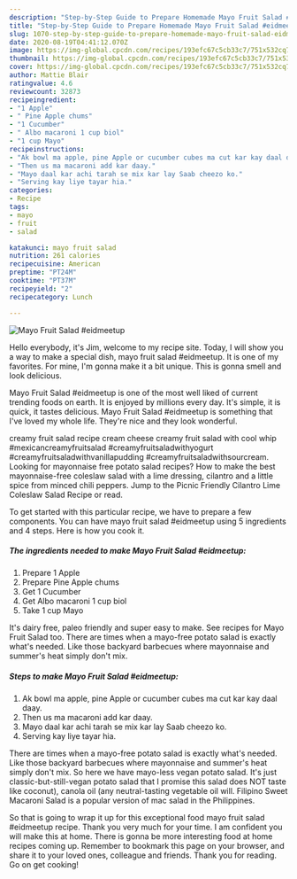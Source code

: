 ```yaml
---
description: "Step-by-Step Guide to Prepare Homemade Mayo Fruit Salad #eidmeetup"
title: "Step-by-Step Guide to Prepare Homemade Mayo Fruit Salad #eidmeetup"
slug: 1070-step-by-step-guide-to-prepare-homemade-mayo-fruit-salad-eidmeetup
date: 2020-08-19T04:41:12.070Z
image: https://img-global.cpcdn.com/recipes/193efc67c5cb33c7/751x532cq70/mayo-fruit-salad-eidmeetup-recipe-main-photo.jpg
thumbnail: https://img-global.cpcdn.com/recipes/193efc67c5cb33c7/751x532cq70/mayo-fruit-salad-eidmeetup-recipe-main-photo.jpg
cover: https://img-global.cpcdn.com/recipes/193efc67c5cb33c7/751x532cq70/mayo-fruit-salad-eidmeetup-recipe-main-photo.jpg
author: Mattie Blair
ratingvalue: 4.6
reviewcount: 32873
recipeingredient:
- "1 Apple"
- " Pine Apple chums"
- "1 Cucumber"
- " Albo macaroni 1 cup biol"
- "1 cup Mayo"
recipeinstructions:
- "Ak bowl ma apple, pine Apple or cucumber cubes ma cut kar kay daal daay."
- "Then us ma macaroni add kar daay."
- "Mayo daal kar achi tarah se mix kar lay Saab cheezo ko."
- "Serving kay liye tayar hia."
categories:
- Recipe
tags:
- mayo
- fruit
- salad

katakunci: mayo fruit salad 
nutrition: 261 calories
recipecuisine: American
preptime: "PT24M"
cooktime: "PT37M"
recipeyield: "2"
recipecategory: Lunch

---
```



![Mayo Fruit Salad #eidmeetup](https://img-global.cpcdn.com/recipes/193efc67c5cb33c7/751x532cq70/mayo-fruit-salad-eidmeetup-recipe-main-photo.jpg)

Hello everybody, it's Jim, welcome to my recipe site. Today, I will show you a way to make a special dish, mayo fruit salad #eidmeetup. It is one of my favorites. For mine, I'm gonna make it a bit unique. This is gonna smell and look delicious.

Mayo Fruit Salad #eidmeetup is one of the most well liked of current trending foods on earth. It is enjoyed by millions every day. It's simple, it is quick, it tastes delicious. Mayo Fruit Salad #eidmeetup is something that I've loved my whole life. They're nice and they look wonderful.

creamy fruit salad recipe cream cheese creamy fruit salad with cool whip #mexicancreamyfruitsalad #creamyfruitsaladwithyogurt #creamyfruitsaladwithvanillapudding #creamyfruitsaladwithsourcream. Looking for mayonnaise free potato salad recipes? How to make the best mayonnaise-free coleslaw salad with a lime dressing, cilantro and a little spice from minced chili peppers. Jump to the Picnic Friendly Cilantro Lime Coleslaw Salad Recipe or read.


To get started with this particular recipe, we have to prepare a few components. You can have mayo fruit salad #eidmeetup using 5 ingredients and 4 steps. Here is how you cook it.

<!--inarticleads1-->

##### The ingredients needed to make Mayo Fruit Salad #eidmeetup:

1. Prepare 1 Apple
1. Prepare  Pine Apple chums
1. Get 1 Cucumber
1. Get  Albo macaroni 1 cup biol
1. Take 1 cup Mayo


It&#39;s dairy free, paleo friendly and super easy to make. See recipes for Mayo Fruit Salad too. There are times when a mayo-free potato salad is exactly what&#39;s needed. Like those backyard barbecues where mayonnaise and summer&#39;s heat simply don&#39;t mix. 

<!--inarticleads2-->

##### Steps to make Mayo Fruit Salad #eidmeetup:

1. Ak bowl ma apple, pine Apple or cucumber cubes ma cut kar kay daal daay.
1. Then us ma macaroni add kar daay.
1. Mayo daal kar achi tarah se mix kar lay Saab cheezo ko.
1. Serving kay liye tayar hia.


There are times when a mayo-free potato salad is exactly what&#39;s needed. Like those backyard barbecues where mayonnaise and summer&#39;s heat simply don&#39;t mix. So here we have mayo-less vegan potato salad. It&#39;s just classic-but-still-vegan potato salad that I promise this salad does NOT taste like coconut), canola oil (any neutral-tasting vegetable oil will. Filipino Sweet Macaroni Salad is a popular version of mac salad in the Philippines. 

So that is going to wrap it up for this exceptional food mayo fruit salad #eidmeetup recipe. Thank you very much for your time. I am confident you will make this at home. There is gonna be more interesting food at home recipes coming up. Remember to bookmark this page on your browser, and share it to your loved ones, colleague and friends. Thank you for reading. Go on get cooking!
